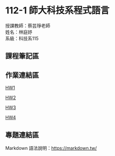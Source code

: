 # 112-1 師大科技系程式語言

授課教師：蔡芸琤老師  
姓名：林庭妤  
系級：科技系115  

## 課程筆記區

## 作業連結區
[HW1](https://github.com/Timmylin02/Tingyu/blob/main/HW1.ipynb)

[HW2](https://github.com/Timmylin02/Tingyu/blob/main/HW2.ipynb)

[HW3](https://github.com/Timmylin02/Tingyu/blob/main/HW3.ipynb)

[HW4](https://github.com/Timmylin02/Tingyu/blob/main/HW4.ipynb)

## 專題連結區
Markdown 語法說明：https://markdown.tw/
